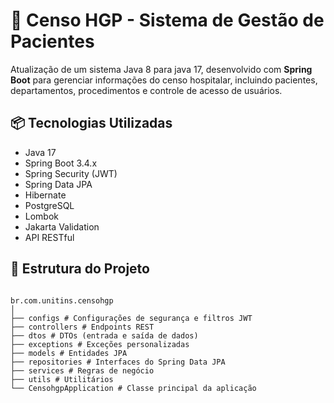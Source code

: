 # 🏥 Censo HGP - Sistema de Gestão de Pacientes

Atualização de um sistema Java 8 para java 17, desenvolvido com **Spring Boot** para gerenciar informações do censo hospitalar, incluindo pacientes, departamentos, procedimentos e controle de acesso de usuários.

## 📦 Tecnologias Utilizadas

- Java 17
- Spring Boot 3.4.x
- Spring Security (JWT)
- Spring Data JPA
- Hibernate
- PostgreSQL
- Lombok
- Jakarta Validation
- API RESTful

## 📁 Estrutura do Projeto

```text

br.com.unitins.censohgp
│
├── configs # Configurações de segurança e filtros JWT
├── controllers # Endpoints REST
├── dtos # DTOs (entrada e saída de dados)
├── exceptions # Exceções personalizadas
├── models # Entidades JPA
├── repositories # Interfaces do Spring Data JPA
├── services # Regras de negócio
├── utils # Utilitários
└── CensohgpApplication # Classe principal da aplicação

```
